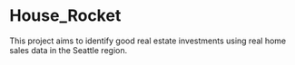 # House_Rocket
This project aims to identify good real estate investments using real home sales data in the Seattle region.
